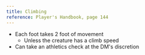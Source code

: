 ```yaml
---
title: Climbing
reference: Player's Handbook, page 144
---
```


- Each foot takes 2 foot of movement
  - Unless the creature has a climb speed
- Can take an athletics check at the DM's discretion
